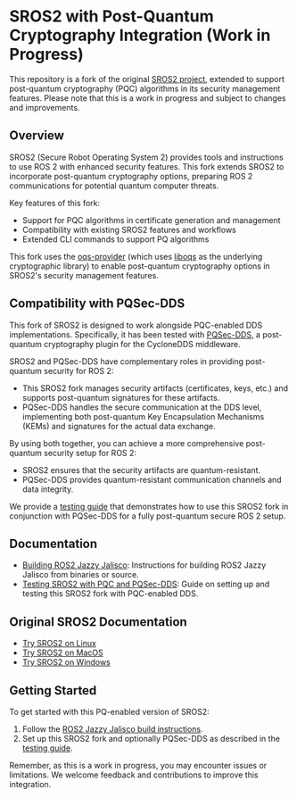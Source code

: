 # SROS2 with Post-Quantum Cryptography Integration (Work in Progress)

This repository is a fork of the original [SROS2 project](https://github.com/ros2/sros2), extended to support post-quantum cryptography (PQC) algorithms in its security management features. Please note that this is a work in progress and subject to changes and improvements.

## Overview

SROS2 (Secure Robot Operating System 2) provides tools and instructions to use ROS 2 with enhanced security features. This fork extends SROS2 to incorporate post-quantum cryptography options, preparing ROS 2 communications for potential quantum computer threats.

Key features of this fork:

- Support for PQC algorithms in certificate generation and management
- Compatibility with existing SROS2 features and workflows
- Extended CLI commands to support PQ algorithms

This fork uses the [oqs-provider](https://github.com/open-quantum-safe/oqs-provider) (which uses [liboqs](https://github.com/open-quantum-safe/liboqs) as the underlying cryptographic library) to enable post-quantum cryptography options in SROS2's security management features.

## Compatibility with PQSec-DDS

This fork of SROS2 is designed to work alongside PQC-enabled DDS implementations. Specifically, it has been tested with [PQSec-DDS](https://github.com/qursa-uc3m/pqsec-dds), a post-quantum cryptography plugin for the CycloneDDS middleware.

SROS2 and PQSec-DDS have complementary roles in providing post-quantum security for ROS 2:

- This SROS2 fork manages security artifacts (certificates, keys, etc.) and supports post-quantum signatures for these artifacts.
- PQSec-DDS handles the secure communication at the DDS level, implementing both post-quantum Key Encapsulation Mechanisms (KEMs) and signatures for the actual data exchange.

By using both together, you can achieve a more comprehensive post-quantum security setup for ROS 2:

- SROS2 ensures that the security artifacts are quantum-resistant.
- PQSec-DDS provides quantum-resistant communication channels and data integrity.

We provide a [testing guide](sros2_pqsecdds.md) that demonstrates how to use this SROS2 fork in conjunction with PQSec-DDS for a fully post-quantum secure ROS 2 setup.

## Documentation

- [Building ROS2 Jazzy Jalisco](build_ros2_jazzy.md): Instructions for building ROS2 Jazzy Jalisco from binaries or source.
- [Testing SROS2 with PQC and PQSec-DDS](sros2_pqsecdds.md): Guide on setting up and testing this SROS2 fork with PQC-enabled DDS.

## Original SROS2 Documentation

- [Try SROS2 on Linux](SROS2_Linux.md)
- [Try SROS2 on MacOS](SROS2_MacOS.md)
- [Try SROS2 on Windows](SROS2_Windows.md)

## Getting Started

To get started with this PQ-enabled version of SROS2:

1. Follow the [ROS2 Jazzy Jalisco build instructions](build_ros2_jazzy.md).
2. Set up this SROS2 fork and optionally PQSec-DDS as described in the [testing guide](sros2_pqsecdds.md).

Remember, as this is a work in progress, you may encounter issues or limitations. We welcome feedback and contributions to improve this integration.